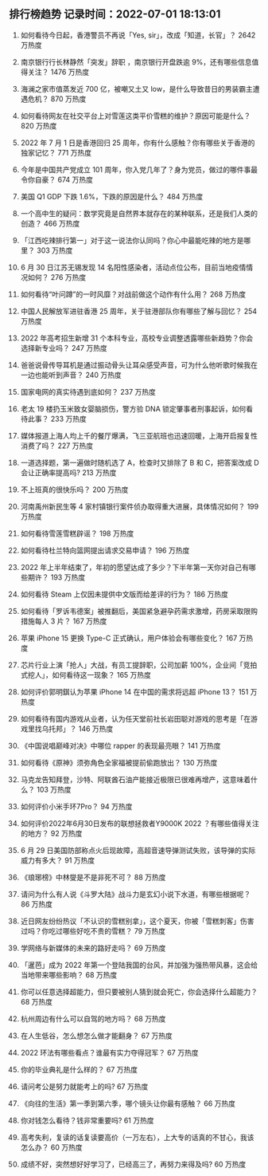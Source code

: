 
## 排行榜趋势 记录时间：2022-07-01 18:13:01
  
  1. 如何看待今日起，香港警员不再说「Yes, sir」，改成「知道，长官」？ 2642 万热度
    
  2. 南京银行行长林静然「突发」辞职 ，南京银行开盘跌逾 9%，还有哪些信息值得关注？ 1476 万热度
    
  3. 海澜之家市值蒸发近 700 亿，被嘲又土又 low，是什么导致昔日的男装霸主遭遇危机？ 870 万热度
    
  4. 如何看待网友在社交平台上对雪莲这类平价雪糕的维护？原因可能是什么？ 820 万热度
    
  5. 2022 年 7 月 1 日是香港回归 25 周年，你有什么感触？你有哪些关于香港的独家记忆？ 771 万热度
    
  6. 今年是中国共产党成立 101 周年，你入党几年了？身为党员，做过的哪件事最令你自豪？ 674 万热度
    
  7. 美国 Q1 GDP 下跌 1.6%，下跌的原因是什么？ 484 万热度
    
  8. 一个高中生的疑问：数学究竟是自然界本就存在的某种联系，还是我们人类的创造？ 466 万热度
    
  9. 「江西吃辣排行第一」对于这一说法你认同吗？你心中最能吃辣的地方是哪里？ 303 万热度
    
  10. 6 月 30 日江苏无锡发现 14 名阳性感染者，活动点位公布，目前当地疫情情况如何？ 276 万热度
    
  11. 如何看待“叶问蹲”的一时风靡？对战前做这个动作有什么用？ 268 万热度
    
  12. 中国人民解放军进驻香港 25 周年，关于驻港部队你有哪些了解与回忆？ 254 万热度
    
  13. 2022 年高考招生新增 31 个本科专业，高校专业调整透露哪些新趋势？你会选择新专业吗？ 247 万热度
    
  14. 爸爸说骨传导耳机是通过振动骨头让耳朵感受声音，可为什么他听歌时候我在一边也能听到声音？ 240 万热度
    
  15. 国家电网的真实待遇到底如何？ 237 万热度
    
  16. 老太 19 楼扔玉米致女婴脑损伤，警方验 DNA 锁定肇事者刑事起诉，如何看待此事？ 233 万热度
    
  17. 媒体报道上海人均上千的餐厅爆满，飞三亚航班也迅速回暖，上海开启报复性消费了吗？ 227 万热度
    
  18. 一道选择题，第一遍做时随机选了 A，检查时又排除了 B 和 C，把答案改成 D 会让正确率提高吗? 213 万热度
    
  19. 不上班真的很快乐吗？ 200 万热度
    
  20. 河南禹州新民生等 4 家村镇银行案件侦办取得重大进展，具体情况如何？ 199 万热度
    
  21. 如何看待雪莲雪糕辟谣？ 198 万热度
    
  22. 如何看待杜兰特向篮网提出请求交易申请？ 196 万热度
    
  23. 2022 年上半年结束了，年初的愿望达成了多少？下半年第一天你对自己有哪些期许？ 193 万热度
    
  24. 如何看待 Steam 上仅因未提供中文版而给差评的行为？ 186 万热度
    
  25. 如何看待「罗诉韦德案」被推翻后，美国紧急避孕药需求激增，药房采取限购措施每人 3 片？ 167 万热度
    
  26. 苹果 iPhone 15 更换 Type-C 正式确认，用户体验会有哪些变化？ 167 万热度
    
  27. 芯片行业上演「抢人」大战，有员工提辞职，公司加薪 100%，企业间「竞拍式挖人」，如何看待这一现象？ 165 万热度
    
  28. 如何评价郭明錤认为苹果 iPhone 14 在中国的需求将远超 iPhone 13？ 151 万热度
    
  29. 如何看待有国内游戏从业者，认为任天堂前社长岩田聪对游戏的思考是「在游戏里找乌托邦」？ 146 万热度
    
  30. 《中国说唱巅峰对决》中哪位 rapper 的表现最亮眼？ 141 万热度
    
  31. 如何看待《原神》须弥角色全家福被提前偷跑放出？ 130 万热度
    
  32. 马克龙告知拜登，沙特、阿联酋石油产能接近极限已很难再增产，这意味着什么？ 103 万热度
    
  33. 如何评价小米手环7Pro？ 94 万热度
    
  34. 如何评价2022年6月30日发布的联想拯救者Y9000K 2022 ？有哪些值得关注的地方？ 92 万热度
    
  35. 6 月 29 日美国防部称点火后现故障，高超音速导弹测试失败，该导弹的实际威力有多大？ 91 万热度
    
  36. 《琅琊榜》中林燮是不是非死不可？ 88 万热度
    
  37. 请问为什么有人说《斗罗大陆》战斗力是玄幻小说下水道，有哪些根据呢？ 86 万热度
    
  38. 近日网友纷纷热议「不认识的雪糕别拿」，这个夏天，你被「雪糕刺客」伤害过吗？你吃过哪些好吃不贵的雪糕？ 79 万热度
    
  39. 学网络与新媒体的未来的路好走吗？ 69 万热度
    
  40. 「暹芭」成为 2022 年第一个登陆我国的台风，并加强为强热带风暴，这会给当地带来哪些影响？ 68 万热度
    
  41. 你可以任意选择超能力，但只要被别人猜到就会死亡，你会选择什么超能力？ 68 万热度
    
  42. 杭州周边有什么可以自驾的地方吗？ 68 万热度
    
  43. 在人生低谷，怎么想怎么做才能翻身？ 67 万热度
    
  44. 2022 环法有哪些看点？谁最有实力夺得冠军？ 67 万热度
    
  45. 你的毕业典礼是什么样的？ 67 万热度
    
  46. 请问考公是努力就能考上的吗? 67 万热度
    
  47. 《向往的生活》第一季到第六季，哪个镜头让你最有感触？ 66 万热度
    
  48. 你对钱怎么看待？钱非常重要吗? 61 万热度
    
  49. 高考失利，复读的话复读要高价（一万左右），上大专的话真的不甘心，我该怎么办？ 60 万热度
    
  50. 成绩不好，突然想好好学习了，已经高三了，再努力来得及吗? 60 万热度
    